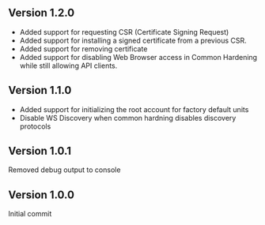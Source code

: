 ## Version 1.2.0
* Added support for requesting CSR (Certificate Signing Request)
* Added support for installing a signed certificate from a previous CSR.
* Added support for removing certificate
* Added support for disabling Web Browser access in Common Hardening while still allowing API clients.

## Version 1.1.0
* Added support for initializing the root account for factory default units
* Disable WS Discovery when common hardning disables discovery protocols

## Version 1.0.1
Removed debug output to console

## Version 1.0.0
Initial commit
